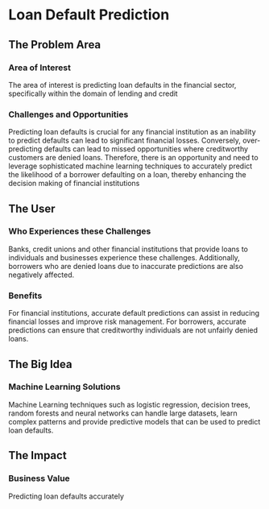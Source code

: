 # Loan Default Prediction

## The Problem Area

### Area of Interest 

The area of interest is predicting loan defaults in the financial sector, specifically within the domain of lending and credit

### Challenges and Opportunities

Predicting loan defaults is crucial for any financial institution as an inability to predict defaults can lead to significant financial losses. Conversely, over-predicting defaults can lead to missed opportunities where creditworthy customers are denied loans. Therefore, there is an opportunity and need to leverage sophisticated machine learning techniques to accurately predict the likelihood of a borrower defaulting on a loan, thereby enhancing the decision making of financial institutions

## The User

### Who Experiences these Challenges

Banks, credit unions and other financial institutions that provide loans to individuals and businesses experience these challenges. Additionally, borrowers who are denied loans due to inaccurate predictions are also negatively affected.

### Benefits

For financial institutions, accurate default predictions can assist in reducing financial losses and improve risk management. For borrowers, accurate predictions can ensure that creditworthy individuals are not unfairly denied loans. 

## The Big Idea

### Machine Learning Solutions

Machine Learning techniques such as logistic regression, decision trees, random forests and neural networks can handle large datasets, learn complex patterns and provide predictive models that can be used to predict loan defaults.

## The Impact

### Business Value

Predicting loan defaults accurately 
